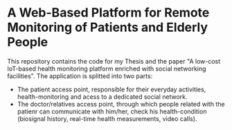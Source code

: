 #   A Web-Based Platform for Remote Monitoring of Patients and Elderly People

This repository contains the code for my Thesis and the paper "A low-cost IoT-based health monitoring platform enriched with social networking facilities". The application is splitted into two parts:

* The patient access point, responsible for their everyday activities, health-monitoring and acess to a dedicated social network.
* The doctor/relatives access point, through which people related with the patienr can communicate with him/her, check his health-condition (biosignal history, real-time health measurements, video calls).

